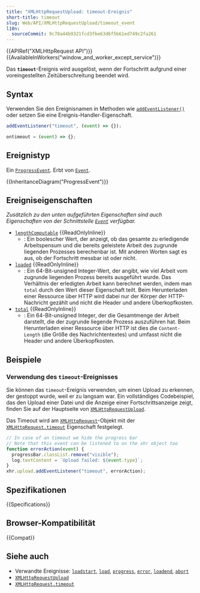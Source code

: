 ```yaml
---
title: "XMLHttpRequestUpload: timeout-Ereignis"
short-title: timeout
slug: Web/API/XMLHttpRequestUpload/timeout_event
l10n:
  sourceCommit: 9c78a44b9321fcd3fbe63d6f5b61ed749c2fa261
---
```


{{APIRef("XMLHttpRequest API")}} {{AvailableInWorkers("window_and_worker_except_service")}}

Das **`timeout`**-Ereignis wird ausgelöst, wenn der Fortschritt aufgrund einer voreingestellten Zeitüberschreitung beendet wird.

## Syntax

Verwenden Sie den Ereignisnamen in Methoden wie [`addEventListener()`](/de/docs/Web/API/EventTarget/addEventListener) oder setzen Sie eine Ereignis-Handler-Eigenschaft.

```js
addEventListener("timeout", (event) => {});

ontimeout = (event) => {};
```

## Ereignistyp

Ein [`ProgressEvent`](/de/docs/Web/API/ProgressEvent). Erbt von [`Event`](/de/docs/Web/API/Event).

{{InheritanceDiagram("ProgressEvent")}}

## Ereigniseigenschaften

_Zusätzlich zu den unten aufgeführten Eigenschaften sind auch Eigenschaften von der Schnittstelle [`Event`](/de/docs/Web/API/Event) verfügbar._

- [`lengthComputable`](/de/docs/Web/API/ProgressEvent/lengthComputable) {{ReadOnlyInline}}
  - : Ein boolescher Wert, der anzeigt, ob das gesamte zu erledigende Arbeitspensum und die bereits geleistete Arbeit des zugrunde liegenden Prozesses berechenbar ist. Mit anderen Worten sagt es aus, ob der Fortschritt messbar ist oder nicht.
- [`loaded`](/de/docs/Web/API/ProgressEvent/loaded) {{ReadOnlyInline}}
  - : Ein 64-Bit-unsigned Integer-Wert, der angibt, wie viel Arbeit vom zugrunde liegenden Prozess bereits ausgeführt wurde. Das Verhältnis der erledigten Arbeit kann berechnet werden, indem man `total` durch den Wert dieser Eigenschaft teilt. Beim Herunterladen einer Ressource über HTTP wird dabei nur der Körper der HTTP-Nachricht gezählt und nicht die Header und andere Überkopfkosten.
- [`total`](/de/docs/Web/API/ProgressEvent/total) {{ReadOnlyInline}}
  - : Ein 64-Bit-unsigned Integer, der die Gesamtmenge der Arbeit darstellt, die der zugrunde liegende Prozess auszuführen hat. Beim Herunterladen einer Ressource über HTTP ist dies die `Content-Length` (die Größe des Nachrichtentextes) und umfasst nicht die Header und andere Überkopfkosten.

## Beispiele

### Verwendung des `timeout`-Ereignisses

Sie können das `timeout`-Ereignis verwenden, um einen Upload zu erkennen, der gestoppt wurde, weil er zu langsam war. Ein vollständiges Codebeispiel, das den Upload einer Datei und die Anzeige einer Fortschrittsanzeige zeigt, finden Sie auf der Hauptseite von [`XMLHttpRequestUpload`](/de/docs/Web/API/XMLHttpRequestUpload).

Das Timeout wird am [`XMLHttpRequest`](/de/docs/Web/API/XMLHttpRequest)-Objekt mit der [`XMLHttpRequest.timeout`](/de/docs/Web/API/XMLHttpRequest/timeout) Eigenschaft festgelegt.

```js
// In case of an timeout we hide the progress bar
// Note that this event can be listened to on the xhr object too
function errorAction(event) {
  progressBar.classList.remove("visible");
  log.textContent = `Upload failed: ${event.type}`;
}
xhr.upload.addEventListener("timeout", errorAction);
```

## Spezifikationen

{{Specifications}}

## Browser-Kompatibilität

{{Compat}}

## Siehe auch

- Verwandte Ereignisse: [`loadstart`](/de/docs/Web/API/XMLHttpRequestUpload/loadstart_event), [`load`](/de/docs/Web/API/XMLHttpRequestUpload/load_event), [`progress`](/de/docs/Web/API/XMLHttpRequestUpload/progress_event), [`error`](/de/docs/Web/API/XMLHttpRequestUpload/error_event), [`loadend`](/de/docs/Web/API/XMLHttpRequestUpload/loadend_event), [`abort`](/de/docs/Web/API/XMLHttpRequestUpload/abort_event)
- [`XMLHttpRequestUpload`](/de/docs/Web/API/XMLHttpRequestUpload)
- [`XMLHttpRequest.timeout`](/de/docs/Web/API/XMLHttpRequest/timeout)
